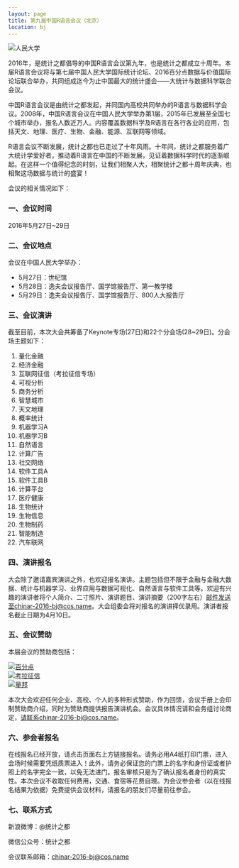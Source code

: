 ```yaml
---
layout: page
title: 第九届中国R语言会议（北京）
location: bj
---
```


<!-- picture -->
<div class="row">
  <div class="col-md-10 col-md-offset-1 text-center">
    <img src="{{ '/img/ruc2.jpg' | prepend: site.qiniubaseurl }}" alt="人民大学" class="img-responsive" />
  </div>
</div>

2016年，是统计之都倡导的中国R语言会议第九年，也是统计之都成立十周年。本届R语言会议将与第七届中国人民大学国际统计论坛、2016百分点数据与价值国际论坛联合举办，共同组成迄今为止中国最大的统计盛会——大统计与数据科学联合会议。

中国R语言会议是由统计之都发起，并同国内高校共同举办的R语言与数据科学会议。2008年，中国R语言会议在中国人民大学举办第1届，2015年已发展至全国七个城市举办，报名人数近万人。内容覆盖数据科学及R语言在各行各业的应用，包括天文、地理、医疗、生物、金融、能源、互联网等领域。

R语言会议不断发展，统计之都也已走过了十年风雨。十年间，统计之都服务着广大统计学爱好者，推动着R语言在中国的不断发展，见证着数据科学时代的逐渐崛起。在这样一个值得纪念的时刻，让我们相聚人大，相聚统计之都十周年庆典，也相聚这场数据与统计的盛宴！

会议的相关情况如下：

### 一、会议时间

2016年5月27日~29日

### 二、会议地点

会议在中国人民大学举办：

* 5月27日：世纪馆
* 5月28日：逸夫会议报告厅、国学馆报告厅、第一教学楼
* 5月29日：逸夫会议报告厅、国学馆报告厅、800人大报告厅

### 三、会议演讲

截至目前，本次大会共筹备了Keynote专场(27日)和22个分会场(28~29日)。分会场主题如下：

1. 量化金融
2. 经济金融
3. 互联网征信（考拉征信专场）
4. 可视分析
5. 商务分析
6. 智慧城市
6. 天文地理
7. 概率统计
8. 机器学习A
9. 机器学习B
9. 自然语言
10. 计算广告
11. 社交网络
12. 软件工具A
13. 软件工具B
13. 计算平台
14. 医疗健康
15. 生物统计
16. 生物信息
17. 生物制药
18. 智能制造
19. 汽车联网

### 四、演讲报名

大会除了邀请嘉宾演讲之外，也欢迎报名演讲。主题包括但不限于金融与金融大数据、统计与机器学习、业界应用与数据可视化、自然语言与软件工具等。欢迎有兴趣的演讲者将个人简介、二寸照片、演讲题目、演讲摘要（200字左右）邮件发送至chinar-2016-bj@cos.name。大会组委会将对报名的演讲择优录用。演讲者报名截止日期为4月10日。

### 五、会议赞助

本届会议的赞助商包括：

<div class="row">

  <div class="col-md-4 aligncenter client">
    <a href="http://www.baifendian.com/" title="百分点" target="_blank">
      <img src="{{ '/img/logo-baifendian.jpg' | prepend: site.qiniubaseurl }}" alt="百分点" class="img-responsive center-block" />
    </a>
  </div>

  <div class="col-md-4 aligncenter client">
    <a href="http://www.kaolazhengxin.com/" title="考拉征信" target="_blank">
      <img src="{{ '/img/logo-kaola.jpg' | prepend: site.qiniubaseurl }}" alt="考拉征信" class="img-responsive center-block" />
    </a>
  </div>

  <div class="col-md-4 aligncenter client">
    <a href="http://www.quanttech.cn/" title="量邦" target="_blank">
      <img src="{{ '/img/logo-liangbang.jpg' | prepend: site.qiniubaseurl }}" alt="量邦" class="img-responsive center-block" />
    </a>
  </div>

</div>

本次大会欢迎任何企业、高校、个人的多种形式赞助，作为回馈，会议手册上会印制赞助商介绍，同时为赞助商提供报告演讲机会。会议具体情况请和会务组讨论商定，请联系chinar-2016-bj@cos.name。

### 六、参会者报名

在线报名已经开放，请点击页面右上方链接报名。请务必用A4纸打印门票，进入会场时候需要凭纸质票进入！此外，请务必保证您的门票上的名字和身份证或者护照上的名字完全一致，以免无法进门。报名审核只是为了确认报名者身份的真实性。本次会议不收取任何费用，交通、食宿等花费自理。为会议参会者（以在线报名结果为依据）免费提供会议材料，请报名的朋友们尽量前往参会。

### 七、联系方式

新浪微博：@统计之都

微信公众号：统计之都

会议联系邮箱：chinar-2016-bj@cos.name
